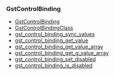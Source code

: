 ### GstControlBinding

* [GstControlBinding]()
* [GstControlBindingClass]()
* [gst_control_binding_sync_values]()
* [gst_control_binding_get_value]()
* [gst_control_binding_get_value_array]()
* [gst_control_binding_get_g_value_array]()
* [gst_control_binding_set_disabled]()
* [gst_control_binding_is_disabled]()
